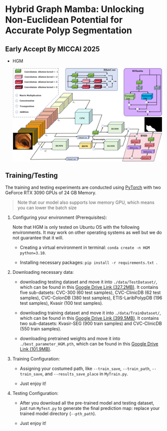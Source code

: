 # Hybrid Graph Mamba: Unlocking Non-Euclidean Potential for Accurate Polyp Segmentation

## Early Accept By MICCAI 2025

- HGM
    <p align="center">
        <img src="imgs/model.png"/> <br />
    </p>
    
## Training/Testing

The training and testing experiments are conducted using [PyTorch](https://github.com/pytorch/pytorch) with 
two GeForce RTX 3090 GPUs of 24 GB Memory.

> Note that our model also supports low memory GPU, which means you can lower the batch size


1. Configuring your environment (Prerequisites):
   
    Note that HGM is only tested on Ubuntu OS with the following environments. 
    It may work on other operating systems as well but we do not guarantee that it will.
    
    + Creating a virtual environment in terminal: `conda create -n HGM python=3.10`.
    
    + Installing necessary packages: `pip install -r requirements.txt `.
    
2. Downloading necessary data:

    + downloading testing dataset and move it into `./data/TestDataset/`, 
    which can be found in this [Google Drive Link (327.2MB)](https://drive.google.com/file/d/1Y2z7FD5p5y31vkZwQQomXFRB0HutHyao/view?usp=sharing). It contains five sub-datsets: CVC-300 (60 test samples), CVC-ClinicDB (62 test samples), CVC-ColonDB (380 test samples), ETIS-LaribPolypDB (196 test samples), Kvasir (100 test samples).
    
    + downloading training dataset and move it into `./data/TrainDataset/`, 
    which can be found in this [Google Drive Link (399.5MB)](https://drive.google.com/file/d/13Zij1HbKTn9PKTW9bM19_fXtfQKWdCtD/view?usp=sharing). It contains two sub-datasets: Kvasir-SEG (900 train samples) and CVC-ClinicDB (550 train samples).

    + downloading pretrained weights and move it into `./best_parameter_HGM.pth`, 
    which can be found in this [Google Drive Link (101.9MB)](https://drive.google.com/file/d/17JhP6Qd4IexlneXdKwUlB9t_426uk_LF/view?usp=sharing).
    
3. Training Configuration:

    + Assigning your costumed path, like `--train_save`, `--train_path`, `--train_save`, and `--results_save_place` in `MyTrain.py`.
    
    + Just enjoy it!

4. Testing Configuration:

    + After you download all the pre-trained model and testing dataset, just run `MyTest.py` to generate the final prediction map: 
    replace your trained model directory (`--pth_path`).
    
    + Just enjoy it!
